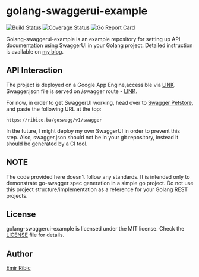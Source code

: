# golang-swaggerui-example

[![Build Status](https://travis-ci.org/ribice/golang-swagger-ui-example.svg?branch=master)](https://travis-ci.org/ribice/golang-swaggerui-example)
[![Coverage Status](https://coveralls.io/repos/github/ribice/golang-swaggerui-example/badge.svg?branch=master)](https://coveralls.io/github/ribice/golang-swaggerui-example?branch=master)
[![Go Report Card](https://goreportcard.com/badge/github.com/ribice/golang-swaggerui-example)](https://goreportcard.com/report/github.com/ribice/golang-swaggerui-example)

Golang-swaggerui-example is an example repository for setting up API documentation using SwaggerUI in your Golang project. Detailed instruction is available on [my blog](https://ribice.ba/swagger-golang).

## API Interaction

The project is deployed on a Google App Engine,accessible via [LINK](https://ribice.ba/goswagg/). Swagger.json file is served on /swagger route - [LINK](https://ribice.ba/goswagg/v1/swagger).

For now, in order to get SwaggerUI working, head over to [Swagger Petstore](http://petstore.swagger.io/#/), and paste the following URL at the top:

```
https://ribice.ba/goswagg/v1/swagger
```

In the future, I might deploy my own SwaggerUI in order to prevent this step. Also, swagger.json should not be in your git repository, instead it should be generated by a CI tool.

## NOTE

The code provided here doesn't follow any standards. It is intended only to demonstrate go-swagger spec generation in a simple go project.
Do not use this project structure/implementation as a reference for your Golang REST projects.

## License

golang-swaggerui-example is licensed under the MIT license. Check the [LICENSE](LICENSE.md) file for details.

## Author

[Emir Ribic](https://ribice.ba)